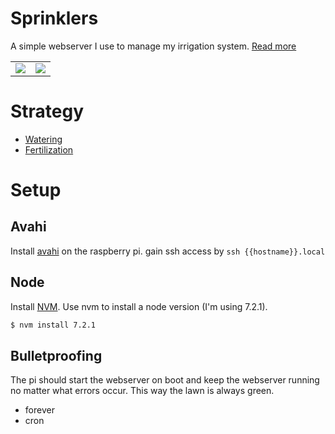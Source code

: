 # Sprinklers
A simple webserver I use to manage my irrigation system. [Read more](https://codycallahan.com/projects/sprinklers)

<table>
  <tr>
    <td>
      <img src="https://codycallahan.com/assets/projects/sprinklers-2.jpg" />
    </td>
    <td>
      <img src="https://codycallahan.com/assets/projects/sprinklers.png" />
    </td>
  </tr>
</table>

# Strategy

- [Watering](https://github.com/callahanrts/sprinklers/wiki/Watering)
- [Fertilization](https://github.com/callahanrts/sprinklers/wiki/Fertilization)


# Setup
## Avahi
Install [avahi](http://elinux.org/RPi_Advanced_Setup) on the raspberry pi. gain
ssh access by `ssh {{hostname}}.local`

## Node
Install [NVM](https://github.com/creationix/nvm). Use nvm to install a node
version (I'm using 7.2.1).
```bash
$ nvm install 7.2.1
```

## Bulletproofing
The pi should start the webserver on boot and keep the webserver running no
matter what errors occur. This way the lawn is always green.

- forever
- cron
